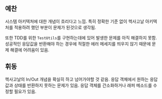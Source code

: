 ## 예찬
시스템 아키텍처에 대한 개념이 흐리다고 느낌. 특히 정확한 기준 없이 헥사고날 아키텍처를 적용하려 했던 부분이 문제가 된것으로 생각됨.

또한 TDD를 위한 `TestUtils`를 구현하는데에 있어 발생한 문제를 아직 해결하지 못함. 성공적인 응답값을 반환해야 하는 경우에  적절한 에러 메세지를 띄우지 않기 때문에 문제 해결에 어려움이 있음.


## 휘동
헥사고날의 In/Out 개념을 확실히 하고 넘어가야할 것 같음.
응답 객체에서 원하는 응답 값과 상태를 반환하지 못하는 문제가 있음.
응답 객체를 간소화하거나 래퍼 메소드를 수정할 필요가 있음.